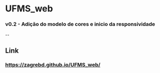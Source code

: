 # UFMS_web

### v0.2 - Adição do modelo de cores e inicio da responsividade

--

## Link
### https://zagrebd.github.io/UFMS_web/
